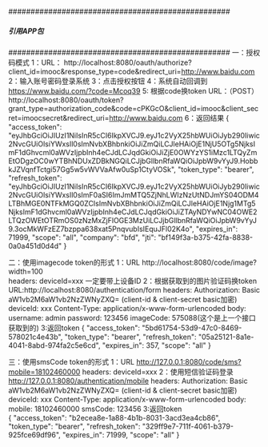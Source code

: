 ##################################################
#####             引用APP包                  #####
##################################################
一：授权码模式
    1：URL： http://localhost:8080/oauth/authorize?client_id=imooc&response_type=code&redirect_uri=http://www.baidu.com
    2：输入账号密码登录系统
    3：点击授权按钮
    4：系统自动回调到 https://www.baidu.com/?code=Mcoq39
    5: 根据code换token 
        URL：（POST） http://localhost:8080/oauth/token?grant_type=authorization_code&code=cPKGcO&client_id=imooc&client_secret=imoocsecret&redirect_uri=http://www.baidu.com
    6：返回结果
        {
            "access_token": "eyJhbGciOiJIUzI1NiIsInR5cCI6IkpXVCJ9.eyJ1c2VyX25hbWUiOiJyb290Iiwic2NvcGUiOlsiYWxsIl0sImNvbXBhbnkiOiJiZmQiLCJleHAiOjE1NjU5OTg5NjksImF1dGhvcml0aWVzIjpbInh4eCJdLCJqdGkiOiJiZjE0OWYzYS1iMzc1LTQyZmEtODgzOC0wYTBhNDUxZDBkNGQiLCJjbGllbnRfaWQiOiJpbW9vYyJ9.HobbkJZVqnfTctgi57Gg5w5vWVVaAfw0uSp1CtyVOSk",
            "token_type": "bearer",
            "refresh_token": "eyJhbGciOiJIUzI1NiIsInR5cCI6IkpXVCJ9.eyJ1c2VyX25hbWUiOiJyb290Iiwic2NvcGUiOlsiYWxsIl0sImF0aSI6ImJmMTQ5ZjNhLWIzNzUtNDJmYS04ODM4LTBhMGE0NTFkMGQ0ZCIsImNvbXBhbnkiOiJiZmQiLCJleHAiOjE1Njg1MTg5NjksImF1dGhvcml0aWVzIjpbInh4eCJdLCJqdGkiOiJiZTAyNDYwNC04OWE2LTQzOWEtOTRmOS0zNzMxZjFlOGE3MzUiLCJjbGllbnRfaWQiOiJpbW9vYyJ9.3ocMkWFzEZ7bzppa638xat5PnqvubIsIEquJFl02K4o",
            "expires_in": 71999,
            "scope": "all",
            "company": "bfd",
            "jti": "bf149f3a-b375-42fa-8838-0a0a451d0d4d"
        }
           
二：使用imagecode token的形式
    1：URL http://localhost:8080/code/image?width=100  
        headers:  deviceId=xxx    一定要带上设备ID
    2：根据获取到的图片验证码换token
       URL:http://localhost:8080/authentication/form
           headers:
               Authorization: Basic aW1vb2M6aW1vb2NzZWNyZXQ=   (client-id & client-secret basic加密)
               deviceId: xxx
               Content-Type: application/x-www-form-urlencoded
           body:
               username: admin
               password: 123456
               imageCode: 575088(这个是上一个接口获取到的)
    3:返回token
        {
            "access_token": "5bd61754-53d9-47c0-8469-578021c4e43b",
            "token_type": "bearer",
            "refresh_token": "05a25121-8a1e-4041-8abd-974fa2c5e6cd",
            "expires_in": 357,
            "scope": "all"
        }

三：使用smsCode token的形式
    1：URL http://127.0.0.1:8080/code/sms?mobile=18102460000
        headers:
                deviceId=xxx
    2：使用短信验证码登录
        http://127.0.0.1:8080/authentication/mobile
        headers:
           Authorization: Basic aW1vb2M6aW1vb2NzZWNyZXQ=   (client-id & client-secret basic加密)
           deviceId: xxx
           Content-Type: application/x-www-form-urlencoded
       body:
           mobile: 18102460000
           smsCode: 123456
    3:返回token      
       {
           "access_token": "b2ecea8e-1a88-4b1b-8031-3acd3ea4cb86",
           "token_type": "bearer",
           "refresh_token": "329ff9e7-711f-4061-b379-925fce69df96",
           "expires_in": 71999,
           "scope": "all"
       }
